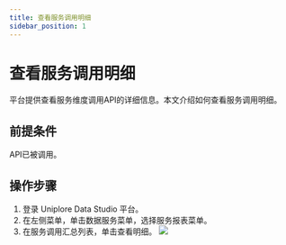 ```yaml
---
title: 查看服务调用明细
sidebar_position: 1
---
```


# 查看服务调用明细
平台提供查看服务维度调用API的详细信息。本文介绍如何查看服务调用明细。

## 前提条件
API已被调用。

## 操作步骤
1. 登录 Uniplore Data Studio 平台。
2. 在左侧菜单，单击数据服务菜单，选择服务报表菜单。
3. 在服务调用汇总列表，单击查看明细。
[![](https://uniplore-docs.oss-cn-chengdu.aliyuncs.com/datastudio/data-service/service-call-details.png)](https://uniplore-docs.oss-cn-chengdu.aliyuncs.com/datastudio/data-service/service-call-details.png)